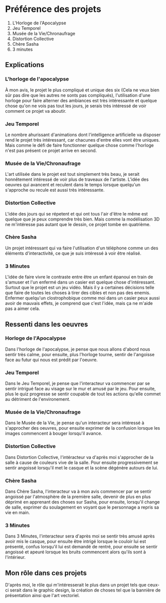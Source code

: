 # Préférence des projets

1. L'Horloge de l'Apocalypse
2. Jeu Temporel
3. Musée de la Vie/Chronaufrage
4. Distortion Collective
5. Chère Sasha
6. 3 minutes

## Explications

### L'horloge de l'apocalypse

À mon avis, le projet le plus compliqué et unique des six (Cela ne veux bien sûr pas dire que les autres ne sonts pas compliqués), l'utilisation d'une horloge pour faire alterner des ambiances est très intéressante et quelque chose qu'on ne vois pas tout les jours, je serais très intéressé de voir comment ce projet va aboutir.

### Jeu Temporel

Le nombre ahurissant d'animations dont l'intelligence artificielle va disposer rend le projet très intéressant, car chacunes d'entre elles vont être uniques. Mais comme le défi de faire fonctionner quelque chose comme l'horloge n'est pas présent ce projet arrive en second.

### Musée de la Vie/Chronaufrage

L'art utilisée dans le projet est tout simplement très beau, je serait honnêtement intéressé de voir plus de traveaux de l'artiste. L'idée des oeuvres qui avancent et reculent dans le temps lorsque quelqu'un s'approche ou recule est aussi très intéressante. 

### Distortion Collective

L'idée des jours qui se répetent et qui ont tous l'air d'être le même est quelque que je peux comprendre très bien. Mais comme la modélisation 3D ne m'intéresse pas autant que le dessin, ce projet tombe en quatrième.

### Chère Sasha

Un projet intéressant qui va faire l'utilisation d'un téléphone comme un des éléments d'interactivité, ce que je suis intéressé à voir être réalisé.

### 3 Minutes

L'idée de faire vivre le contraste entre être un enfant épanoui en train de s'amuser et l'un enfermé dans un casier est quelque chose d'intéressant. Surtout que le projet est un jeu vidéo. Mais il y a certaines décisions telle que faire de toutes les choses à tirer des cibles et non pas des enemis. Enfermer quelqu'un clostrophobique comme moi dans un casier peux aussi avoir de mauvais effets, je comprend que c'est l'idée, mais ça ne m'aide pas a aimer cela.

## Ressenti dans les oeuvres

### Horloge de l'Apocalypse

Dans l'horloge de l'apocalypse, je pense que nous allons d'abord nous sentir très calme, pour ensuite, plus l'horloge tourne, sentir de l'angoisse face au futur qui nous est prédit par l'oeuvre.

### Jeu Temporel

Dans le Jeu Temporel, je pense que l'interacteur va commencer par se sentir intrigué face au visage sur le mur et amusé par le jeu. Pour ensuite, plus le quiz progresse se sentir coupable de tout les actions qu'elle commet au détriment de l'environement.

### Musée de la Vie/Chronaufrage

Dans le Musée de la Vie, je pense qu'un interacteur sera intéressé à s'approcher des oeuvres, pour ensuite exprimer de la confusion lorsque les images commencent à bouger lorsqu'il avance.

### Distortion Collective

Dans Distortion Collective, l'intéracteur va d'après moi s'approcher de la salle à cause de couleurs vive de la salle. Pour ensuite progressivement se sentir angoissé lorsqu'il met le casque  et la scène dégénère autours de lui.

### Chère Sasha

Dans Chère Sasha, l'interacteur va à mon avis commencer par se sentir angoissé par l'atmosphère de la première salle, devenir de plus en plus déprimé en apprenant des choses sur  Sasha, pour ensuite, lorsqu'il change de salle, exprimer du soulagement en voyant que le personnage a repris sa vie en main.

### 3 Minutes

Dans 3 Minutes, l'interacteur sera d'après moi se sentir très amusé après avoir mis le casque, pour ensuite être intrigé lorsque le couloir lui est présenté, confus lorsqu'il lui est demandé de rentré, pour ensuite se sentir angoissé et apeuré lorsque les bruits commencent alors qu'ils sont à l'intérieur.

## Mon rôle dans ces projets

D'après moi, le rôle qui m'intéresserait le plus dans un projet tels que ceux-ci serait dans le graphic design, la création de choses tel que la bannière de présentation ainsi que l'art vectoriel.





